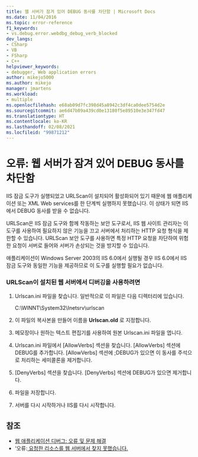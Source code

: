 ```yaml
---
title: 웹 서버가 잠겨 있어 DEBUG 동사를 차단함 | Microsoft Docs
ms.date: 11/04/2016
ms.topic: error-reference
f1_keywords:
- vs.debug.error.webdbg_debug_verb_blocked
dev_langs:
- CSharp
- VB
- FSharp
- C++
helpviewer_keywords:
- debugger, Web application errors
author: mikejo5000
ms.author: mikejo
manager: jmartens
ms.workload:
- multiple
ms.openlocfilehash: e68ab09d7fc398d45a8942c3df4ca0dee5754d2e
ms.sourcegitcommit: ae6d47b09a439cd0e13180f5e89510e3e347fd47
ms.translationtype: HT
ms.contentlocale: ko-KR
ms.lasthandoff: 02/08/2021
ms.locfileid: "99871212"
---
```

# <a name="error-the-web-server-has-been-locked-down-and-is-blocking-the-debug-verb"></a>오류: 웹 서버가 잠겨 있어 DEBUG 동사를 차단함
IIS 잠금 도구가 실행되었고 URLScan이 설치되어 활성화되어 있기 때문에 웹 애플리케이션 또는 XML Web services를 한 단계씩 실행하지 못했습니다. 이 상태가 되면 IIS에서 DEBUG 동사를 받을 수 없습니다.

 URLScan은 IIS 잠금 도구와 함께 작동하는 보안 도구로서, IIS 웹 사이트 관리자는 이 도구를 사용하여 필요하지 않은 기능을 끄고 서버에서 처리하는 HTTP 요청 형식을 제한할 수 있습니다. URLScan 보안 도구를 사용하면 특정 HTTP 요청을 차단하여 위험한 요청이 서버로 들어와 서버가 손상되는 것을 방지할 수 있습니다.

 애플리케이션이 Windows Server 2003의 IIS 6.0에서 실행될 경우 IIS 6.0에서 IIS 잠금 도구와 동일한 기능을 제공하므로 이 도구를 실행할 필요가 없습니다.

### <a name="to-enable-debugging-on-a-web-server-with-urlscan-installed"></a>URLScan이 설치된 웹 서버에서 디버깅을 사용하려면

1. Urlscan.ini 파일을 찾습니다. 일반적으로 이 파일은 다음 디렉터리에 있습니다.

     C:\WINNT\System32\Inetsrv\urlscan

2. 이 파일의 복사본을 만들어 이름을 **Urlscan.old** 로 지정합니다.

3. 메모장이나 원하는 텍스트 편집기를 사용하여 원본 Urlscan.ini 파일을 엽니다.

4. Urlscan.ini 파일에서 [AllowVerbs] 섹션을 찾습니다. [AllowVerbs] 섹션에 DEBUG를 추가합니다. [AllowVerbs] 섹션에 ;DEBUG가 있으면 이 동사를 주석으로 처리하는 세미콜론을 제거합니다.

5. [DenyVerbs] 섹션을 찾습니다. [DenyVerbs] 섹션에 DEBUG가 있으면 제거합니다.

6. 파일을 저장합니다.

7. 서버를 다시 시작하거나 IIS를 다시 시작합니다.

## <a name="see-also"></a>참조
- [웹 애플리케이션 디버그: 오류 및 문제 해결](../debugger/debugging-web-applications-errors-and-troubleshooting.md)
- ‘오류:[ 요청한 리소스를 웹 서버에서 찾지 못했습니다.](../debugger/error-the-web-server-could-not-find-the-requested-resource.md)